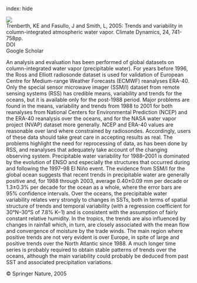 index: hide

<div class="Citation">
    <div class="Citation-thumb CitationThumb-linked"  data-href="https://doi.org/10.1007/s00382-005-0017-4">
      <img src="https://static.claimspace.cloud/climate-study-static/refs/thumbs/14/Trenberth_et_al_2005-thumb.png" />
    </div>

  <div class="Citation-body">
    <div class="Citation-text">Trenberth, KE and Fasullo, J and Smith, L, 2005: Trends and variability in column-integrated atmospheric water vapor. <span class="Article-journal">Climate Dynamics, </span><span class="Article-volume">24, </span>741-758pp.</div>
    <div class="Citation-links">
      <div class="CitationLink" data-href="https://doi.org/10.1007/s00382-005-0017-4">
        <div class="CitationLink-icon CitationLink-Doi"></div>
        <div class="CitationLink-text">DOI</div>
      </div>
      <div class="CitationLink" data-href="https://scholar.google.com/scholar?q=10.1007/s00382-005-0017-4">
        <div class="CitationLink-icon CitationLink-Scholar"></div>
        <div class="CitationLink-text">Google Scholar</div>
      </div>
    </div>
  </div>
</div>

An analysis and evaluation has been performed of global datasets on column-integrated water vapor (precipitable water). For years before 1996, the Ross and Elliott radiosonde dataset is used for validation of European Centre for Medium-range Weather Forecasts (ECMWF) reanalyses ERA-40. Only the special sensor microwave imager (SSM/I) dataset from remote sensing systems (RSS) has credible means, variability and trends for the oceans, but it is available only for the post-1988 period. Major problems are found in the means, variability and trends from 1988 to 2001 for both reanalyses from National Centers for Environmental Prediction (NCEP) and the ERA-40 reanalysis over the oceans, and for the NASA water vapor project (NVAP) dataset more generally. NCEP and ERA-40 values are reasonable over land where constrained by radiosondes. Accordingly, users of these data should take great care in accepting results as real. The problems highlight the need for reprocessing of data, as has been done by RSS, and reanalyses that adequately take account of the changing observing system. Precipitable water variability for 1988–2001 is dominated by the evolution of ENSO and especially the structures that occurred during and following the 1997–98 El Niño event. The evidence from SSM/I for the global ocean suggests that recent trends in precipitable water are generally positive and, for 1988 through 2003, average 0.40±0.09 mm per decade or 1.3±0.3% per decade for the ocean as a whole, where the error bars are 95% confidence intervals. Over the oceans, the precipitable water variability relates very strongly to changes in SSTs, both in terms of spatial structure of trends and temporal variability (with a regression coefficient for 30°N–30°S of 7.8% K−1) and is consistent with the assumption of fairly constant relative humidity. In the tropics, the trends are also influenced by changes in rainfall which, in turn, are closely associated with the mean flow and convergence of moisture by the trade winds. The main region where positive trends are not very evident is over Europe, in spite of large and positive trends over the North Atlantic since 1988. A much longer time series is probably required to obtain stable patterns of trends over the oceans, although the main variability could probably be deduced from past SST and associated precipitation variations.

<div class="Citation-copy">
&copy; Springer Nature, 2005
</div>